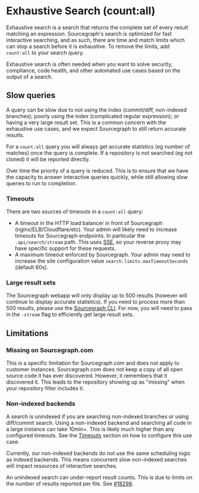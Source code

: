 # Exhaustive Search (count:all)

Exhaustive search is a search that returns the complete set of every result matching an expression. Sourcegraph's search is optimized for fast interactive searching, and as such, there are time and match limits which can stop a search before it is exhaustive. To remove the limits, add `count:all` to your search query.

Exhaustive search is often needed when you want to solve security, compliance, code health, and other automated use cases based on the output of a search.

## Slow queries

A query can be slow due to not using the index (commit/diff, non-indexed branches); poorly using the index (complicated regular expression); or having a very large result set. This is a common concern with the exhaustive use cases, and we expect Sourcegraph to still return accurate results.

For a `count:all` query you will always get accurate statistics (eg number of matches) once the query is complete. If a repository is not searched (eg not cloned) it will be reported directly.

Over time the priority of a query is reduced. This is to ensure that we have the capacity to answer interactive queries quickly, while still allowing slow queries to run to completion.

### Timeouts

There are two sources of timeouts in a `count:all` query:

- A timeout in the HTTP load balancer in front of Sourcegraph (nginx/ELB/Cloudflare/etc). Your admin will likely need to increase timeouts for Sourcegraph endpoints. In particular the `.api/search/stream` path. This uses [SSE](https://en.wikipedia.org/wiki/Server-sent_events), so your reverse proxy may have specific support for these requests.
- A maximum timeout enforced by Sourcegraph. Your admin may need to increase the site configuration value `search.limits.maxTimeoutSeconds` (default 60s).

### Large result sets

The Sourcegraph webapp will only display up to 500 results (however will continue to display accurate statistics). If you need to process more than 500 results, please use the [Sourcegraph CLI](https://github.com/sourcegraph/src-cli). For now, you will need to pass in the `-stream` flag to efficiently get large result sets.

## Limitations

### Missing on Sourcegraph.com

This is a specific limitation for Sourcegraph.com and does not apply to customer instances. Sourcegraph.com does not keep a copy of all open source code it has ever discovered. However, it remembers that it discovered it. This leads to the repository showing up as "missing" when your repository filter includes it.

### Non-indexed backends

A search is unindexed if you are searching non-indexed branches or using diff/commit search. Using a non-indexed backend and searching all code in a large instance can take 10min+. This is likely much higher than any configured timeouts. See the [Timeouts](#timeouts) section on how to configure this use case.

Currently, our non-indexed backends do not use the same scheduling logic as indexed backends. This means concurrent slow non-indexed searches will impact resources of interactive searches.

An unindexed search can under-report result counts. This is due to limits on the number of results reported per file. See [#18298](https://github.com/sourcegraph/sourcegraph/issues/18298).
